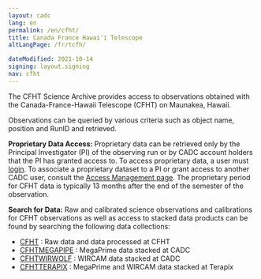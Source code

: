 ```yaml
---
layout: cadc
lang: en
permalink: /en/cfht/
title: Canada France Hawai'i Telescope
altLangPage: /fr/tcfh/

dateModified: 2021-10-14
signing: layout.signing
nav: cfht
---
```


<p>
The CFHT Science Archive provides access to observations obtained with
the Canada-France-Hawaii Telescope (CFHT) on Maunakea, Hawaii.
</p>

<p>
Observations can be queried by various criteria such as object name,
position and RunID and retrieved.
</p>

<p>
<strong>Proprietary Data Access:</strong> Proprietary data can be retrieved only by the Principal Investigator (PI) of the observing run or by CADC account holders that the PI has granted access to. To access proprietary data, a user must  <a href="/en/login.html" class="ui-link">login</a>. To associate a proprietary dataset to a PI or grant access to another CADC user, consult the <a href="access.html" class="ui-link">Access Management page</a>. The proprietary period for CFHT data is
typically 13 months after the end of the semester of the observation.
</p>


<p>
<strong>Search for Data:</strong> Raw and calibrated science
observations and calibrations for CFHT observations as well as access
to stacked data products can be found by searching the following data 
collections:
</p>

<ul>
    <li><a href="/en/search/?collection=CFHT&amp;noexec=true" class="ui-link">CFHT</a> : Raw data and data processed at CFHT</li>
    <li><a href="/en/search/?collection=CFHTMEGAPIPE&amp;noexec=true" class="ui-link">CFHTMEGAPIPE</a> : MegaPrime data stacked at CADC</li>
    <li><a href="/en/search/?collection=CFHTWIRWOLF&amp;noexec=true" class="ui-link">CFHTWIRWOLF</a> : WIRCAM data stacked at CADC</li>
    <li><a href="/en/search/?collection=CFHTTERAPIX&amp;noexec=true" class="ui-link">CFHTTERAPIX</a> : MegaPrime and WIRCAM data stacked at Terapix</li>
</ul>
<p>

</p>
